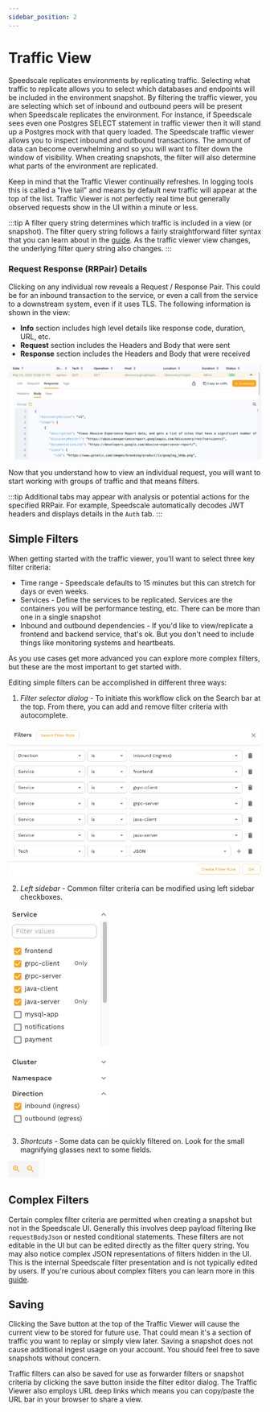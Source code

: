 ```yaml
---
sidebar_position: 2
---
```


# Traffic View

Speedscale replicates environments by replicating traffic. Selecting what traffic to replicate allows you to select which databases and endpoints will be included in the environment snapshot. By filtering the traffic viewer, you are selecting which set of inbound and outbound peers will be present when Speedscale replicates the environment. For instance, if Speedscale sees even one Postgres SELECT statement in traffic viewer then it will stand up a Postgres mock with that query loaded. The Speedscale traffic viewer allows you to inspect inbound and outbound transactions. The amount of data can become overwhelming and so you will want to filter down the window of visibility. When creating snapshots, the filter will also determine what parts of the environment are replicated.

Keep in mind that the Traffic Viewer continually refreshes. In logging tools this is called a "live tail" and means by default new traffic will appear at the top of the list. Traffic Viewer is not perfectly real time but generally observed requests show in the UI within a minute or less.

:::tip
A filter query string determines which traffic is included in a view (or snapshot). The filter query string follows a fairly straightforward filter syntax that you can learn about in the [guide](../guides/creating-filters/index.md). As the traffic viewer view changes, the underlying filter query string also changes.
:::

### Request Response (RRPair) Details <a href="#rrpairs" id="rrpairs"></a>

Clicking on any individual row reveals a Request / Response Pair. This could be for an inbound transaction to the service, or even a call from the service to a downstream system, even if it uses TLS. The following information is shown in the view:

* **Info** section includes high level details like response code, duration, URL, etc.
* **Request** section includes the Headers and Body that were sent
* **Response** section includes the Headers and Body that were received

![Request Response Pair](../observe-rrpair.png)

Now that you understand how to view an individual request, you will want to start working with groups of traffic and that means filters.

:::tip
Additional tabs may appear with analysis or potential actions for the specified RRPair. For example, Speedscale automatically decodes JWT headers and displays details in the `Auth` tab.
:::

## Simple Filters <a href="#simple-filters" id="simple-filters"></a>

When getting started with the traffic viewer, you'll want to select three key filter criteria:
* Time range - Speedscale defaults to 15 minutes but this can stretch for days or even weeks.
* Services - Define the services to be replicated. Services are the containers you will be performance testing, etc. There can be more than one in a single snapshot
* Inbound and outbound dependencies - If you'd like to view/replicate a frontend and backend service, that's ok. But you don't need to include things like monitoring systems and heartbeats.

As you use cases get more advanced you can explore more complex filters, but these are the most important to get started with.

Editing simple filters can be accomplished in different three ways:

1. *Filter selector dialog* - To initiate this workflow click on the Search bar at the top. From there, you can add and remove filter criteria with autocomplete.

![ui_filters](./filter/filters.png)

2. *Left sidebar* - Common filter criteria can be modified using left sidebar checkboxes.

![facets](./filter/facets.png)

3. *Shortcuts* - Some data can be quickly filtered on. Look for the small magnifying glasses next to some fields.

![shortcuts](./filter/shortcuts.png)

## Complex Filters <a href="#complex-filters" id="complex-filters"></a>

Certain complex filter criteria are permitted when creating a snapshot but not in the Speedscale UI. Generally this involves deep payload filtering like `requestBodyJson` or nested conditional statements. These filters are not editable in the UI but can be edited directly as the filter query string. You may also notice complex JSON representations of filters hidden in the UI. This is the internal Speedscale filter presentation and is not typically edited by users. If you're curious about complex filters you can learn more in this [guide](../guides/advanced-filters.md).

## Saving <a href="#saving" id="saving"></a>

Clicking the Save button at the top of the Traffic Viewer will cause the current view to be stored for future use. That could mean it's a section of traffic you want to replay or simply view later. Saving a snapshot does not cause additional ingest usage on your account. You should feel free to save snapshots without concern.

Traffic filters can also be saved for use as forwarder filters or snapshot criteria by clicking the save button inside the filter editor dialog. The Traffic Viewer also employs URL deep links which means you can copy/paste the URL bar in your browser to share a view.
